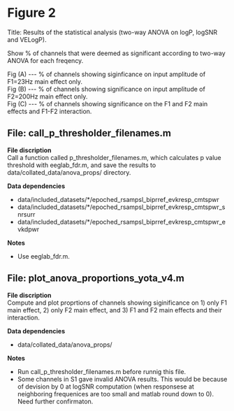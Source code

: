 # Figure 2 #

 Title: Results of the statistical analysis (two-way ANOVA on logP, logSNR and VELogP).

 Show % of channels that were deemed as significant according to two-way ANOVA for each freqency.

 Fig (A) --- % of channels showing siginficance on input amplitude of F1=23Hz main effect only. <br />
 Fig (B) --- % of channels showing significance on input amplitude of F2=200Hz main effect only. <br />
 Fig (C) --- % of channels showing significance on the F1 and F2 main effects and F1-F2 interaction. <br />
 

## File: call_p_thresholder_filenames.m ##

**File discription** <br />
 Call a function called p_thresholder_filenames.m, which calculates p value threshold with eeglab_fdr.m, and save the results to data/collated_data/anova_props/ directory.

**Data dependencies**
+ data/included_datasets/\*/epoched_rsampsl_biprref_evkresp_cmtspwr
+ data/included_datasets/\*/epoched_rsampsl_biprref_evkresp_cmtspwr_snrsurr
+ data/included_datasets/\*/epoched_rsampsl_biprref_evkresp_cmtspwr_evkdpwr

**Notes** 
+ Use eeglab_fdr.m.


## File: plot_anova_proportions_yota_v4.m ##

**File discription** <br />
 Compute and plot proprtions of channels showing siginificance on 1) only F1 main effect, 2) only F2 main effect, and 3) F1 and F2 main effects and their interaction.

**Data dependencies**
+ data/collated_data/anova_props/

**Notes** 
+ Run call_p_thresholder_filenames.m before runnig this file.
+ Some channels in S1 gave invalid ANOVA results. This would be because of devision by 0 at logSNR computation (when responsese at neighboring frequenices are too small and matlab round down to 0). Need further confirmaton.
